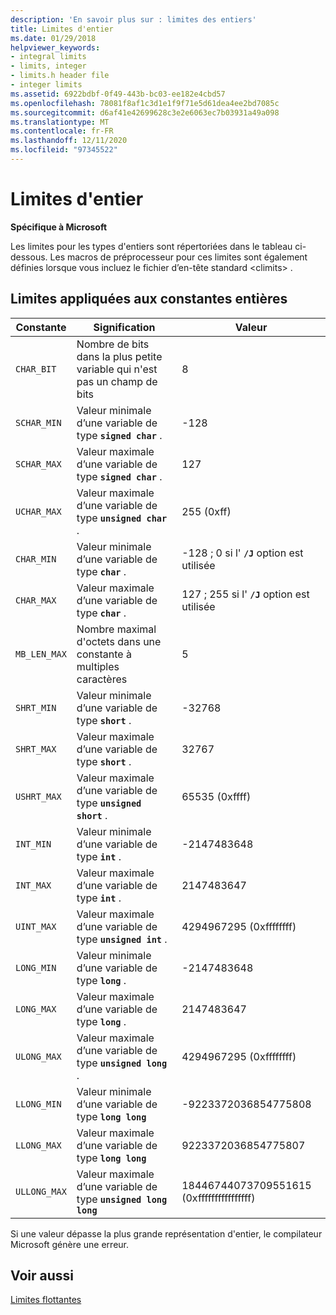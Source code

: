 ```yaml
---
description: 'En savoir plus sur : limites des entiers'
title: Limites d'entier
ms.date: 01/29/2018
helpviewer_keywords:
- integral limits
- limits, integer
- limits.h header file
- integer limits
ms.assetid: 6922bdbf-0f49-443b-bc03-ee182e4cbd57
ms.openlocfilehash: 78081f8af1c3d1e1f9f71e5d61dea4ee2bd7085c
ms.sourcegitcommit: d6af41e42699628c3e2e6063ec7b03931a49a098
ms.translationtype: MT
ms.contentlocale: fr-FR
ms.lasthandoff: 12/11/2020
ms.locfileid: "97345522"
---
```

# <a name="integer-limits"></a>Limites d'entier

**Spécifique à Microsoft**

Les limites pour les types d'entiers sont répertoriées dans le tableau ci-dessous. Les macros de préprocesseur pour ces limites sont également définies lorsque vous incluez le fichier d’en-tête standard \<climits> .

## <a name="limits-on-integer-constants"></a>Limites appliquées aux constantes entières

| Constante | Signification | Valeur |
|--|--|--|
| `CHAR_BIT` | Nombre de bits dans la plus petite variable qui n'est pas un champ de bits | 8 |
| `SCHAR_MIN` | Valeur minimale d’une variable de type **`signed char`** . | -128 |
| `SCHAR_MAX` | Valeur maximale d’une variable de type **`signed char`** . | 127 |
| `UCHAR_MAX` | Valeur maximale d’une variable de type **`unsigned char`** . | 255 (0xff) |
| `CHAR_MIN` | Valeur minimale d’une variable de type **`char`** . | -128 ; 0 si l' **`/J`** option est utilisée |
| `CHAR_MAX` | Valeur maximale d’une variable de type **`char`** . | 127 ; 255 si l' **`/J`** option est utilisée |
| `MB_LEN_MAX` | Nombre maximal d'octets dans une constante à multiples caractères | 5 |
| `SHRT_MIN` | Valeur minimale d’une variable de type **`short`** . | -32768 |
| `SHRT_MAX` | Valeur maximale d’une variable de type **`short`** . | 32767 |
| `USHRT_MAX` | Valeur maximale d’une variable de type **`unsigned short`** . | 65535 (0xffff) |
| `INT_MIN` | Valeur minimale d’une variable de type **`int`** . | -2147483648 |
| `INT_MAX` | Valeur maximale d’une variable de type **`int`** . | 2147483647 |
| `UINT_MAX` | Valeur maximale d’une variable de type **`unsigned int`** . | 4294967295 (0xffffffff) |
| `LONG_MIN` | Valeur minimale d’une variable de type **`long`** . | -2147483648 |
| `LONG_MAX` | Valeur maximale d’une variable de type **`long`** . | 2147483647 |
| `ULONG_MAX` | Valeur maximale d’une variable de type **`unsigned long`** . | 4294967295 (0xffffffff) |
| `LLONG_MIN` | Valeur minimale d’une variable de type **`long long`** | -9223372036854775808 |
| `LLONG_MAX` | Valeur maximale d’une variable de type **`long long`** | 9223372036854775807 |
| `ULLONG_MAX` | Valeur maximale d’une variable de type **`unsigned long long`** | 18446744073709551615 (0xffffffffffffffff) |

Si une valeur dépasse la plus grande représentation d'entier, le compilateur Microsoft génère une erreur.

## <a name="see-also"></a>Voir aussi

[Limites flottantes](../cpp/floating-limits.md)
